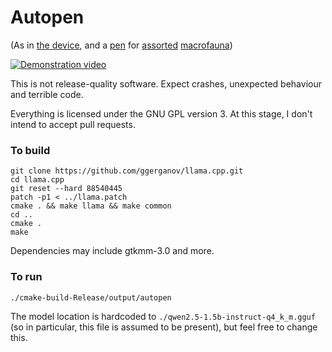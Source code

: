 # Autopen

(As in [the device](https://en.wikipedia.org/wiki/Autopen), and a [pen](https://en.wikipedia.org/wiki/Pen_%28enclosure%29) for [assorted](https://en.wikipedia.org/wiki/LLaMA) [macrofauna](https://lmsys.org/blog/2023-03-30-vicuna/))

[![Demonstration video](https://img.youtube.com/vi/1O1T2q2t7i4/maxresdefault.jpg)](https://www.youtube.com/watch?v=1O1T2q2t7i4)

This is not release-quality software. Expect crashes, unexpected behaviour and terrible code.

Everything is licensed under the GNU GPL version 3. At this stage, I don't intend to accept pull requests.

### To build
```
git clone https://github.com/ggerganov/llama.cpp.git
cd llama.cpp
git reset --hard 88540445
patch -p1 < ../llama.patch
cmake . && make llama && make common
cd ..
cmake .
make
```
Dependencies may include gtkmm-3.0 and more.
### To run
```
./cmake-build-Release/output/autopen
```
The model location is hardcoded to `./qwen2.5-1.5b-instruct-q4_k_m.gguf` (so in particular, this file is assumed to be present), but feel free to change this.

